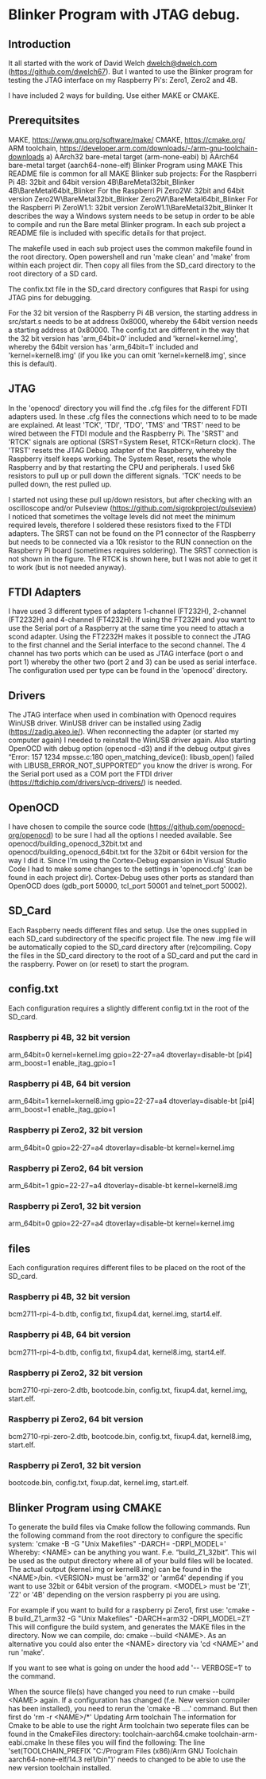 # Blinker Program with JTAG debug.
## Introduction
It all started with the work of David Welch dwelch@dwelch.com (https://github.com/dwelch67). But I wanted to use the Blinker program for testing the JTAG interface on my Raspberry Pi's: Zero1, Zero2 and 4B.

I have included 2 ways for building. Use either MAKE or CMAKE.
## Prerequitsites
MAKE, https://www.gnu.org/software/make/
CMAKE, https://cmake.org/
ARM toolchain, https://developer.arm.com/downloads/-/arm-gnu-toolchain-downloads
a) AArch32 bare-metal target (arm-none-eabi) 
b) AArch64 bare-metal target (aarch64-none-elf) 
Blinker Program using MAKE
This README file is common for all MAKE Blinker sub projects:
For the Raspberri Pi 4B: 32bit and 64bit version
4B\BareMetal32bit_Blinker
4B\BareMetal64bit_Blinker
For the Raspberri Pi Zero2W: 32bit and 64bit version
Zero2W\BareMetal32bit_Blinker
Zero2W\BareMetal64bit_Blinker
For the Raspberri Pi ZeroW1.1: 32bit version
ZeroW1.1\BareMetal32bit_Blinker
It describes the way a Windows system needs to be setup in order to be able to compile and run the Bare metal Blinker program. In each sub project a README file is included with specific details for that project.

The makefile used in each sub project uses the common makefile found in the root directory.
Open powershell and run 'make clean' and 'make' from within each project dir. Then copy all files  from the SD_card directory to the root directory of a SD card.

The confix.txt file in the SD_card directory configures that Raspi for using JTAG pins for debugging.

For the 32 bit version of the Raspberry Pi 4B version, the starting address in src/start.s needs to be at address 0x8000, whereby the 64bit version needs a starting address at 0x80000. The config.txt are different in the way that the 32 bit version has 'arm_64bit=0' included and 'kernel=kernel.img', whereby the 64bit version has 'arm_64bit=1' included and 'kernel=kernel8.img' (if you like you can omit 'kernel=kernel8.img', since this is default).
## JTAG
In the 'openocd' directory you will find the .cfg files for the different FDTI adapters used. In these .cfg files the connections which need to to be made are explained. At least 'TCK', 'TDI', 'TDO', 'TMS' and 'TRST' need to be wired between the FTDI module and the Raspberry Pi. The 'SRST' and 'RTCK' signals are optional (SRST=System Reset, RTCK=Return clock). The 'TRST' resets the JTAG Debug adapter of the Raspberry, whereby the Raspberry itself keeps working. The System Reset, resets the whole Raspberry and by that restarting the CPU and peripherals.
I used 5k6 resistors to pull up or pull down the different signals. 'TCK' needs to be pulled down, the rest pulled up. 

I started not using these pull up/down resistors, but after checking with an oscilloscope and/or Pulseview (https://github.com/sigrokproject/pulseview) I noticed that sometimes the voltage levels did not meet the minimum required levels, therefore I soldered these resistors fixed to the FTDI adapters. The SRST can not be found on the P1 connector of the Raspberry but needs to be connected via a 10k resistor to the RUN connection on the Raspberry Pi board (sometimes requires soldering). The SRST connection is not shown in the figure. The RTCK is shown here, but I was not able to get it to work (but is not needed anyway).
## FTDI Adapters
I have used 3 different types of  adapters 1-channel (FT232H), 2-channel (FT2232H) and 4-channel (FT4232H). If using the FT232H and you want to use the Serial port of a Raspberry at the same time you need to attach a scond adapter. Using the FT2232H makes it possible to connect the JTAG to the first channel and the Serial interface to the second channel. The 4 channel has two ports which can be used as JTAG interface (port o and port 1) whereby the other two (port 2 and 3) can be used as serial interface. The configuration used per type can be found in the 'openocd' directory.
## Drivers
The JTAG interface when used in combination with Openocd requires WinUSB driver. WinUSB driver can be installed using Zadig (https://zadig.akeo.ie/). When reconnecting the adapter (or started my computer again) I needed to reinstall the WinUSB driver again. Also starting OpenOCD  with debug option (openocd -d3) and if the debug output gives “Error: 157 1234 mpsse.c:180 open_matching_device(): libusb_open() failed with LIBUSB_ERROR_NOT_SUPPORTED” you know the driver is wrong. 
For the Serial port used as a COM port the FTDI driver (https://ftdichip.com/drivers/vcp-drivers/) is needed.
## OpenOCD
I have chosen to compile the source code (https://github.com/openocd-org/openocd) to be sure I had all the options I needed available. See openocd/building_openocd_32bit.txt and  openocd/building_openocd_64bit.txt for the 32bit or 64bit version for the way I did it. Since I'm using the Cortex-Debug expansion in Visual Studio Code I had to make some changes to the settings in 'openocd.cfg' (can be found in each project dir). Cortex-Debug uses other ports as standard than OpenOCD does (gdb_port 50000, tcl_port 50001 and telnet_port 50002).
## SD_Card
Each Raspberry needs different files and setup. Use the ones supplied in each SD_card subdirectory of the specific project file. The new .img file will be automatically copied to the SD_card directory after (re)compiling. Copy the files in the SD_card directory to the root of a SD_card and put the card in the raspberry. Power on (or reset) to start the program.
## config.txt
Each configuration requires a slightly different config.txt in the root of the SD_card.
### Raspberry pi 4B, 32 bit version
arm_64bit=0
kernel=kernel.img
gpio=22-27=a4
dtoverlay=disable-bt
[pi4]
arm_boost=1
enable_jtag_gpio=1
### Raspberry pi 4B, 64 bit version
arm_64bit=1
kernel=kernel8.img
gpio=22-27=a4
dtoverlay=disable-bt
[pi4]
arm_boost=1
enable_jtag_gpio=1
### Raspberry pi Zero2, 32 bit version
arm_64bit=0
gpio=22-27=a4
dtoverlay=disable-bt
kernel=kernel.img
### Raspberry pi Zero2, 64 bit version
arm_64bit=1
gpio=22-27=a4
dtoverlay=disable-bt
kernel=kernel8.img
### Raspberry pi Zero1, 32 bit version
arm_64bit=0
gpio=22-27=a4
dtoverlay=disable-bt
kernel=kernel.img

## files
Each configuration requires different files to be placed on the root of the SD_card.

### Raspberry pi 4B, 32 bit version
bcm2711-rpi-4-b.dtb, config.txt, fixup4.dat, kernel.img, start4.elf.
### Raspberry pi 4B, 64 bit version
bcm2711-rpi-4-b.dtb, config.txt, fixup4.dat, kernel8.img, start4.elf.
### Raspberry pi Zero2, 32 bit version
bcm2710-rpi-zero-2.dtb, bootcode.bin, config.txt, fixup4.dat, kernel.img, start.elf.
### Raspberry pi Zero2, 64 bit version
bcm2710-rpi-zero-2.dtb, bootcode.bin, config.txt, fixup4.dat, kernel8.img, start.elf.
### Raspberry pi Zero1, 32 bit version
bootcode.bin, config.txt, fixup.dat, kernel.img, start.elf.
## Blinker Program using CMAKE
To generate the build files via Cmake follow the following commands.
Run the following command from the root directory to configure the specific system:
'cmake -B <NAME> -G "Unix Makefiles" -DARCH=<VERSION> -DRPI_MODEL=<MODEL>'
Whereby:
\<NAME\> can be anything you want. F.e. “build_Z1_32bit”. This wil be used as the output directory where all of your build files will be located. The actual output (kernel.img or kernel8.img) can be found in the \<NAME\>/bin.
\<VERSION\> must be 'arm32' or 'arm64' depending if you want to use 32bit or 64bit version of the program.
\<MODEL\> must be 'Z1', 'Z2' or '4B' depending on the version raspberry pi you are using.

For example if you want to build for a raspberry pi Zero1, first use:
'cmake -B build_Z1_arm32 -G "Unix Makefiles" -DARCH=arm32 -DRPI_MODEL=Z1'
This will configure the build system, and generates the MAKE files in the <NAME> directory.
Now we can compile, do:
cmake --build \<NAME\>.
As an alternative you could also enter the \<NAME\> directory via 'cd \<NAME\>' and run 'make'.

If you want to see what is going on under the hood add '-- VERBOSE=1' to the command.

When the source file(s) have changed you need to run cmake --build \<NAME\> again.
If a configuration has changed (f.e. New version compiler has been installed), you need to rerun the 'cmake -B ….' command. But then first do 'rm -r \<NAME\>/*'
Updating Arm toolchain
The information for Cmake to be able to use the right Arm toolchain two seperate files can be found in the CmakeFiles directory:
toolchain-aarch64.cmake
toolchain-arm-eabi.cmake
In these files you will find the following: 
The line 'set(TOOLCHAIN_PREFIX "C:/Program Files (x86)/Arm GNU Toolchain aarch64-none-elf/14.3 rel1/bin")' needs to changed to be able to use the new version toolchain installed.
